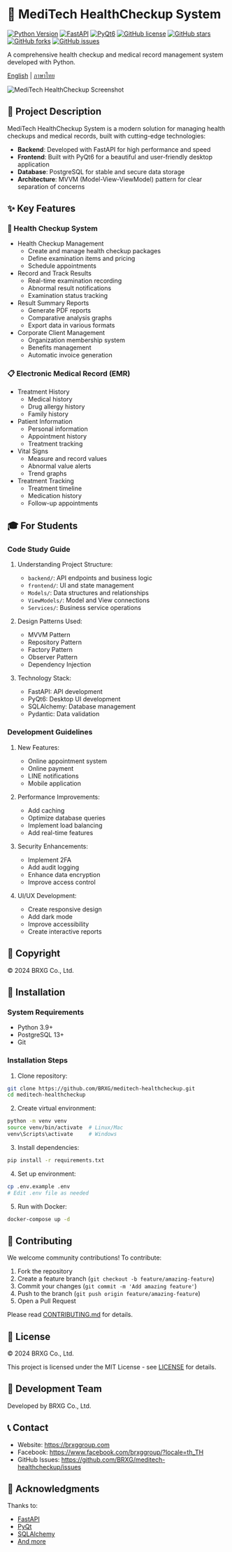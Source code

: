 # 🏥 MediTech HealthCheckup System

[![Python Version](https://img.shields.io/badge/python-3.9%2B-blue.svg)](https://www.python.org/downloads/)
[![FastAPI](https://img.shields.io/badge/FastAPI-0.68.0%2B-green.svg)](https://fastapi.tiangolo.com/)
[![PyQt6](https://img.shields.io/badge/PyQt-6.0%2B-orange.svg)](https://www.riverbankcomputing.com/software/pyqt/)
[![GitHub license](https://img.shields.io/github/license/BRXG/meditech-healthcheckup)](LICENSE)
[![GitHub stars](https://img.shields.io/github/stars/BRXG/meditech-healthcheckup)](https://github.com/BRXG/meditech-healthcheckup/stargazers)
[![GitHub forks](https://img.shields.io/github/forks/BRXG/meditech-healthcheckup)](https://github.com/BRXG/meditech-healthcheckup/network)
[![GitHub issues](https://img.shields.io/github/issues/BRXG/meditech-healthcheckup)](https://github.com/BRXG/meditech-healthcheckup/issues)

A comprehensive health checkup and medical record management system developed with Python.

[English](README_EN.md) | [ภาษาไทย](README.md)

![MediTech HealthCheckup Screenshot](docs/images/screenshot.png)

## 📖 Project Description

MediTech HealthCheckup System is a modern solution for managing health checkups and medical records, built with cutting-edge technologies:

- **Backend**: Developed with FastAPI for high performance and speed
- **Frontend**: Built with PyQt6 for a beautiful and user-friendly desktop application
- **Database**: PostgreSQL for stable and secure data storage
- **Architecture**: MVVM (Model-View-ViewModel) pattern for clear separation of concerns

## ✨ Key Features

### 🏥 Health Checkup System
- Health Checkup Management
  - Create and manage health checkup packages
  - Define examination items and pricing
  - Schedule appointments
- Record and Track Results
  - Real-time examination recording
  - Abnormal result notifications
  - Examination status tracking
- Result Summary Reports
  - Generate PDF reports
  - Comparative analysis graphs
  - Export data in various formats
- Corporate Client Management
  - Organization membership system
  - Benefits management
  - Automatic invoice generation

### 📋 Electronic Medical Record (EMR)
- Treatment History
  - Medical history
  - Drug allergy history
  - Family history
- Patient Information
  - Personal information
  - Appointment history
  - Treatment tracking
- Vital Signs
  - Measure and record values
  - Abnormal value alerts
  - Trend graphs
- Treatment Tracking
  - Treatment timeline
  - Medication history
  - Follow-up appointments

## 🎓 For Students

### Code Study Guide
1. Understanding Project Structure:
   - `backend/`: API endpoints and business logic
   - `frontend/`: UI and state management
   - `Models/`: Data structures and relationships
   - `ViewModels/`: Model and View connections
   - `Services/`: Business service operations

2. Design Patterns Used:
   - MVVM Pattern
   - Repository Pattern
   - Factory Pattern
   - Observer Pattern
   - Dependency Injection

3. Technology Stack:
   - FastAPI: API development
   - PyQt6: Desktop UI development
   - SQLAlchemy: Database management
   - Pydantic: Data validation

### Development Guidelines
1. New Features:
   - Online appointment system
   - Online payment
   - LINE notifications
   - Mobile application

2. Performance Improvements:
   - Add caching
   - Optimize database queries
   - Implement load balancing
   - Add real-time features

3. Security Enhancements:
   - Implement 2FA
   - Add audit logging
   - Enhance data encryption
   - Improve access control

4. UI/UX Development:
   - Create responsive design
   - Add dark mode
   - Improve accessibility
   - Create interactive reports

## 📝 Copyright

© 2024 BRXG Co., Ltd.

## 🚀 Installation

### System Requirements
- Python 3.9+
- PostgreSQL 13+
- Git

### Installation Steps

1. Clone repository:
```bash
git clone https://github.com/BRXG/meditech-healthcheckup.git
cd meditech-healthcheckup
```

2. Create virtual environment:
```bash
python -m venv venv
source venv/bin/activate  # Linux/Mac
venv\Scripts\activate     # Windows
```

3. Install dependencies:
```bash
pip install -r requirements.txt
```

4. Set up environment:
```bash
cp .env.example .env
# Edit .env file as needed
```

5. Run with Docker:
```bash
docker-compose up -d
```

## 🤝 Contributing

We welcome community contributions! To contribute:

1. Fork the repository
2. Create a feature branch (`git checkout -b feature/amazing-feature`)
3. Commit your changes (`git commit -m 'Add amazing feature'`)
4. Push to the branch (`git push origin feature/amazing-feature`)
5. Open a Pull Request

Please read [CONTRIBUTING.md](CONTRIBUTING.md) for details.

## 📝 License

© 2024 BRXG Co., Ltd.

This project is licensed under the MIT License - see [LICENSE](LICENSE) for details.

## 👥 Development Team

Developed by BRXG Co., Ltd.

## 📞 Contact

- Website: https://brxggroup.com
- Facebook: https://www.facebook.com/brxggroup/?locale=th_TH
- GitHub Issues: https://github.com/BRXG/meditech-healthcheckup/issues

## 🙏 Acknowledgments

Thanks to:
- [FastAPI](https://fastapi.tiangolo.com/)
- [PyQt](https://www.riverbankcomputing.com/software/pyqt/)
- [SQLAlchemy](https://www.sqlalchemy.org/)
- [And more](ACKNOWLEDGMENTS.md) 